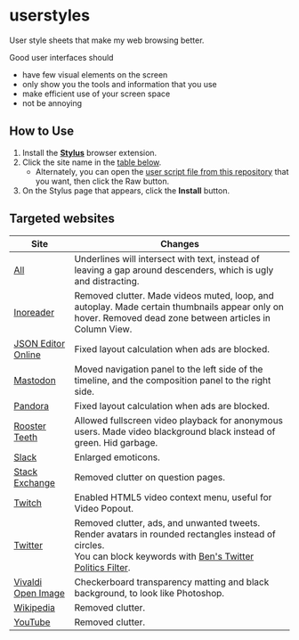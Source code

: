 # userstyles
User style sheets that make my web browsing better.

Good user interfaces should
- have few visual elements on the screen
- only show you the tools and information that you use
- make efficient use of your screen space
- not be annoying

## How to Use
1. Install the [**Stylus**](https://add0n.com/stylus.html) browser extension.
1. Click the site name in the [table below](#targeted-websites).
    - Alternately, you can open the [user script file from this repository](https://github.com/Aldaviva/userstyles/tree/master/styles) that you want, then click the Raw button.
1. On the Stylus page that appears, click the **Install** button.

## Targeted websites
|Site|Changes|
|---|---|
|[All](https://github.com/Aldaviva/userstyles/raw/master/styles/solidunderlines.user.css)|Underlines will intersect with text, instead of leaving a gap around descenders, which is ugly and distracting.|
|[Inoreader](https://github.com/Aldaviva/userstyles/raw/master/styles/inoreader.user.css)|Removed clutter. Made videos muted, loop, and autoplay. Made certain thumbnails appear only on hover. Removed dead zone between articles in Column View.|
|[JSON Editor Online](https://github.com/Aldaviva/userstyles/raw/master/styles/jsoneditoronline.user.css)|Fixed layout calculation when ads are blocked.|
|[Mastodon](https://github.com/Aldaviva/userstyles/raw/master/styles/mastodon.user.css)|Moved navigation panel to the left side of the timeline, and the composition panel to the right side.|
|[Pandora](https://github.com/Aldaviva/userstyles/raw/master/styles/pandora.user.css)|Fixed layout calculation when ads are blocked.|
|[Rooster Teeth](https://github.com/Aldaviva/userstyles/raw/master/styles/roosterteeth.user.css)|Allowed fullscreen video playback for anonymous users. Made video blackground black instead of green. Hid garbage.|
|[Slack](https://github.com/Aldaviva/userstyles/raw/master/styles/slack.user.css)|Enlarged emoticons.|
|[Stack Exchange](https://github.com/Aldaviva/userstyles/raw/master/styles/stackoverflow.user.css)|Removed clutter on question pages.|
|[Twitch](https://github.com/Aldaviva/userstyles/raw/master/styles/twitch.user.css)|Enabled HTML5 video context menu, useful for Video Popout.|
|[Twitter](https://github.com/Aldaviva/userstyles/raw/master/styles/twitter.user.css)|Removed clutter, ads, and unwanted tweets. Render avatars in rounded rectangles instead of circles.<br>You can block keywords with [Ben's Twitter Politics Filter](https://github.com/Aldaviva/content-blocking-filters).|
|[Vivaldi Open Image](https://github.com/Aldaviva/userstyles/raw/master/styles/vivaldi-image.user.css)|Checkerboard transparency matting and black background, to look like Photoshop.|
|[Wikipedia](https://github.com/Aldaviva/userstyles/raw/master/styles/wikipedia.user.css)|Removed clutter.|
|[YouTube](https://github.com/Aldaviva/userstyles/raw/master/styles/youtube.user.css)|Removed clutter.|
